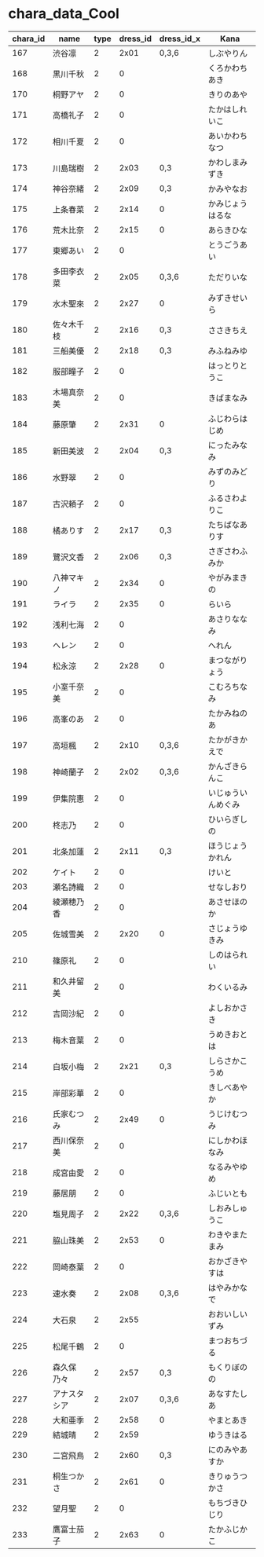 # chara_data_Cool

| chara_id | name                 | type | dress_id | dress_id_x |Kana|
| -------- | -------------------- | ---- | -------- | ---------- |------|
| 167      | 渋谷凛               | 2    | 2x01     | 0,3,6      |しぶやりん|
| 168      | 黒川千秋             | 2    | 0        |            |くろかわちあき|
| 170      | 桐野アヤ             | 2    | 0        |            |きりのあや|
| 171      | 高橋礼子             | 2    | 0        |            |たかはしれいこ|
| 172      | 相川千夏             | 2    | 0        |            |あいかわちなつ|
| 173      | 川島瑞樹             | 2    | 2x03     | 0,3        |かわしまみずき|
| 174      | 神谷奈緒             | 2    | 2x09     | 0,3        |かみやなお|
| 175      | 上条春菜             | 2    | 2x14     | 0          |かみじょうはるな|
| 176      | 荒木比奈             | 2    | 2x15     | 0          |あらきひな|
| 177      | 東郷あい             | 2    | 0        |            |とうごうあい|
| 178      | 多田李衣菜           | 2    | 2x05     | 0,3,6      |ただりいな|
| 179      | 水木聖來             | 2    | 2x27     | 0          |みずきせいら|
| 180      | 佐々木千枝           | 2    | 2x16     | 0,3        |ささきちえ|
| 181      | 三船美優             | 2    | 2x18     | 0,3        |みふねみゆ|
| 182      | 服部瞳子             | 2    | 0        |            |はっとりとうこ|
| 183      | 木場真奈美           | 2    | 0        |            |きばまなみ|
| 184      | 藤原肇               | 2    | 2x31     | 0          |ふじわらはじめ|
| 185      | 新田美波             | 2    | 2x04     | 0,3        |にったみなみ|
| 186      | 水野翠               | 2    | 0        |            |みずのみどり|
| 187      | 古沢頼子             | 2    | 0        |            |ふるさわよりこ|
| 188      | 橘ありす             | 2    | 2x17     | 0,3        |たちばなありす|
| 189      | 鷺沢文香             | 2    | 2x06     | 0,3        |さぎさわふみか|
| 190      | 八神マキノ           | 2    | 2x34     | 0          |やがみまきの|
| 191      | ライラ               | 2    | 2x35     | 0          |らいら|
| 192      | 浅利七海             | 2    | 0        |            |あさりななみ|
| 193      | ヘレン               | 2    | 0        |            |へれん|
| 194      | 松永涼               | 2    | 2x28     | 0          |まつながりょう|
| 195      | 小室千奈美           | 2    | 0        |            |こむろちなみ|
| 196      | 高峯のあ             | 2    | 0        |            |たかみねのあ|
| 197      | 高垣楓               | 2    | 2x10     | 0,3,6      |たかがきかえで|
| 198      | 神崎蘭子             | 2    | 2x02     | 0,3,6      |かんざきらんこ|
| 199      | 伊集院惠             | 2    | 0        |            |いじゅういんめぐみ|
| 200      | 柊志乃               | 2    | 0        |            |ひいらぎしの|
| 201      | 北条加蓮             | 2    | 2x11     | 0,3        |ほうじょうかれん|
| 202      | ケイト               | 2    | 0        |            |けいと|
| 203      | 瀬名詩織             | 2    | 0        |            |せなしおり|
| 204      | 綾瀬穂乃香           | 2    | 0        |            |あさせほのか|
| 205      | 佐城雪美             | 2    | 2x20     | 0          |さじょうゆきみ|
| 210      | 篠原礼               | 2    | 0        |            |しのはられい|
| 211      | 和久井留美           | 2    | 0        |            |わくいるみ|
| 212      | 吉岡沙紀             | 2    | 0        |            |よしおかさき|
| 213      | 梅木音葉             | 2    | 0        |            |うめきおとは|
| 214      | 白坂小梅             | 2    | 2x21     | 0,3        |しらさかこうめ|
| 215      | 岸部彩華             | 2    | 0        |            |きしべあやか|
| 216      | 氏家むつみ           | 2    | 2x49     | 0          |うじけむつみ|
| 217      | 西川保奈美           | 2    | 0        |            |にしかわほなみ|
| 218      | 成宮由愛             | 2    | 0        |            |なるみやゆめ|
| 219      | 藤居朋               | 2    | 0        |            |ふじいとも|
| 220      | 塩見周子             | 2    | 2x22     | 0,3,6      |しおみしゅうこ|
| 221      | 脇山珠美             | 2    | 2x53     | 0          |わきやまたまみ|
| 222      | 岡崎泰葉             | 2    | 0        |            |おかざきやすは|
| 223      | 速水奏               | 2    | 2x08     | 0,3,6      |はやみかなで|
| 224      | 大石泉               | 2    | 2x55     |            |おおいしいずみ|
| 225      | 松尾千鶴             | 2    | 0        |            |まつおちづる|
| 226      | 森久保乃々           | 2    | 2x57     | 0,3        |もくりぼのの|
| 227      | アナスタシア         | 2    | 2x07     | 0,3,6      |あなすたしあ|
| 228      | 大和亜季             | 2    | 2x58     | 0          |やまとあき|
| 229      | 結城晴               | 2    | 2x59    |            |ゆうきはる|
| 230      | 二宮飛鳥             | 2    | 2x60     | 0,3        |にのみやあすか|
| 231      | 桐生つかさ           | 2    | 2x61     | 0          |きりゅうつかさ|
| 232      | 望月聖               | 2    | 0        |            |もちづきひじり|
| 233      | 鷹富士茄子           | 2    | 2x63     | 0          |たかふじかこ|
